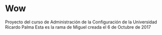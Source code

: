 # Wow
Proyecto del curso de Administración de la Configuración de la Universidad Ricardo Palma
Esta es la rama de Miguel creada el 6 de Octubre de 2017

